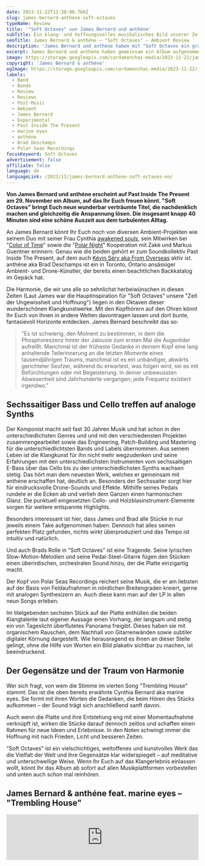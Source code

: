 ```yaml
---
date: 2023-11-22T12:38:00.766Z
slug: james-bernard-anthene-soft-octaves
typeName: Review
title: '"Soft Octaves" von James Bernard und anthéne'
subTitle: Ein klang- und hoffnungsvolles musikalisches Bild unserer Zeit
seoTitle: James Bernard & anthéne – "Soft Octaves" – Ambient Review
description: 'James Bernard und anthéne haben mit "Soft Octaves ein grandioses Ambient-Album aufgenommen. Erfahrt jetzt alles über die Platte und hört schon mal rein!'
excerpt: James Bernard und anthéne haben gemeinsam ein Album aufgenommen, das Ihr hören solltet. "Soft Octaves" gibt uns in unseren düsteren Zeiten die Möglichkeit, einen Moment innezuhalten und den Fokus auf die Hoffnung zu lenken.
image: https://storage.googleapis.com/cardamonchai-media/2023-11-22/james-bernard-anthene-jpg-imagine-e8c8c8_c3b9bd_1024_768/640.webp
copyright: 'James Bernard & anthéne'
ogImage: https://storage.googleapis.com/cardamonchai-media/2023-11-22/james-bernard-anthene-og-jpg-imagine-e8c8c8_cfc0c1_1200_628/640.webp
labels:
  - Band
  - Bands
  - Review
  - Reviews
  - Post-Music
  - Ambient
  - James Bernard
  - Experimental
  - Past Inside The Present
  - marine eyes
  - anthéne
  - Brad Deschamps
  - Polar Seas Recordings
focusKeyword: Soft Octaves
advertisement: false
affiliate: false
language: de
languageLink: /2023/11/james-bernard-anthene-soft-octaves-en/
---
```


**Von James Bernard und anthéne erscheint auf Past Inside The Present am 29. November ein Album, auf das Ihr Euch freuen könnt. "Soft Octaves" bringt Euch neun wunderbar verträumte Titel, die nachdenklich machen und gleichzeitig die Anspannung lösen. Die insgesamt knapp 40 Minuten sind eine schöne Auszeit aus dem turbulenten Alltag.**

An James Bernard könnt Ihr Euch noch von diversen Ambient-Projekten wie seinem Duo mit seiner Frau Cynthia [awakened souls](/2021/10/awakened-souls/), sein Mitwirken bei "[Color of Time](/2021/11/color-of-time/)" sowie die "[Polar Night](/2023/02/playlist-maerz-2023/)" Kooperation mit Zakè und Markus Guentner erinnern. Genau wie die beiden gehört er zum Soundkollektiv Past Inside The Present, auf dem auch [Kévin Séry aka From Overseas](/2020/04/from-overseas-interview) aktiv ist. anthéne aka Brad Deschamps ist ein in Toronto, Ontario ansässiger Ambient- und Drone-Künstler, der bereits einen beachtlichen Backkatalog im Gepäck hat.

Die Harmonie, die wir uns alle so sehnlichst herbeiwünschen in diesen Zeiten (Laut James war die Hauptinspiration für "Soft Octaves" unsere "Zeit der Ungewissheit und Hoffnung") liegen in den Oktaven dieser wunderschönen Klangkunstwerke. Mit den Kopfhörern auf den Ohren könnt Ihr Euch von Ihnen in andere Welten davontragen lassen und dort bunte, fantasievoll Horizonte entdecken. James Bernard beschreibt das so:

> "Es ist schwierig, den Moment zu bestimmen, in dem die Phosphoreszenz hinter der Jalousie zum ersten Mal die Augenlider aufreißt. Manchmal ist der früheste Gedanke in deinem Kopf eine lang anhaltende Teilerinnerung an die letzten Momente eines tausendjährigen Traums, manchmal ist es ein unbändiger, abwärts gerichteter Seufzer, während du erwartest, was folgen wird, sei es mit Befürchtungen oder mit Begeisterung. In deiner unbewussten Abwesenheit sind Jahrhunderte vergangen; jede Frequenz existiert irgendwo."

## Sechssaitiger Bass und Cello treffen auf analoge Synths

Der Komponist macht seit fast 30 Jahren Musik und hat schon in den unterschiedlichsten Genres und und mit den verschiedensten Projekten zusammengearbeitet sowie das Engineering, Patch-Building und Mastering für die unterschiedlichtsten Bands und Labels übernommen. Aus seinem Leben ist die Klangkunst für ihn nicht mehr wegzudenken und seine Erfahrungen mit den unterschiedlichsten Instrumenten vom sechssaitigen E-Bass über das Cello bis zu den unterschiedlichsten Synths wachsen stetig. Das hört man dem neuesten Werk, welches er gemeinsam mit anthéne erschaffen hat, deutlich an. Besonders der Sechssaiter sorgt hier für eindrucksvolle Drone-Sounds und Effekte. Mithilfe seines Pedals rundete er die Ecken ab und verlieh dem Ganzen einen harmonischen Glanz. Die punktuell eingesetzten Cello- und Holzblasinstrument-Elemente sorgen für weitere entspannte Highlights.

Besonders interessant ist hier, dass James und Brad alle Stücke in nur jeweils einem Take aufgenommen haben. Dennoch hat alles seinen perfekten Platz gefunden, nichts wirkt überproduziert und das Tempo ist intuitiv und natürlich.

Und auch Brads Rolle in "Soft Octaves" ist eine Tragende. Seine lyrischen Slow-Motion-Melodien und seine Pedal-Steel-Gitarre fügen den Stücken einen überirdischen, orchestralen Sound hinzu, der die Platte einzigartig macht.

Der Kopf von Polar Seas Recordings reichert seine Musik, die er am liebsten auf der Basis von Feldaufnahmen in nördlichen Breitengraden kreiert, gerne mit analogen Synthesizern an. Auch diese kann man auf der LP in allen neun Songs erleben.

Im titelgebenden sechsten Stück auf der Platte enthüllen die beiden Klangtalente laut eigener Aussage einen Vorhang, der langsam und stetig ein von Tageslicht überflutetes Panorama freigibt. Dieses haben sie mit organischem Rauschen, dem Nachhall von Gitarrenwänden sowie subtiler digitaler Körnung dargestellt. Wie herausragend es ihnen an dieser Stelle gelingt, ohne die Hilfe von Worten ein Bild plakativ sichtbar zu machen, ist beeindruckend.

## Der Gegensätze und der Traum von Harmonie

Wer sich fragt, von wem die Stimme im vierten Song "Trembling House" stammt: Das ist die oben bereits erwähnte Cynthia Bernard aka marine eyes. Sie formt mit ihren Worten die Gedanken, die beim Hören des Stücks aufkommen – der Sound trägt sich anschließend sanft davon.

Auch wenn die Platte und ihre Entstehung eng mit einer Momentaufnahme verknüpft ist, wirken die Stücke darauf dennoch zeitlos und schaffen einen Rahmen für neue Ideen und Erlebnisse. In den Noten schwingt immer die Hoffnung mit nach Frieden, Licht und besseren Zeiten.

"Soft Octaves" ist ein vielschichtiges, weltoffenes und kunstvolles Werk das die Vielfalt der Welt und ihre Gegensätze klar widerspiegelt – auf meditative und unterschwellige Weise. Wenn Ihr Euch auf das Klangerlebnis einlassen wollt, könnt Ihr das Album ab sofort auf allen Musikplattformen vorbestellen und unten auch schon mal reinhören.

## James Bernard & anthéne feat. marine eyes – "Trembling House"

<iframe
  style="border: 0; width: 100%; height: 120px;"
  src="https://bandcamp.com/EmbeddedPlayer/album=175490292/size=large/bgcol=ffffff/linkcol=5c9b72/tracklist=false/artwork=small/track=3997550366/transparent=true/"
  seamless
>
  <a href="https://pitp.bandcamp.com/album/soft-octaves">
    Soft Octaves by James Bernard &amp; anthéne
  </a>
</iframe>
